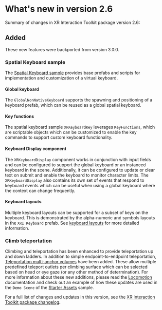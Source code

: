 # What's new in version 2.6

Summary of changes in XR Interaction Toolkit package version 2.6:

## Added

These new features were backported from version 3.0.0.

### Spatial Keyboard sample

The [Spatial Keyboard sample](samples-spatial-keyboard.md) provides base prefabs and scripts for implementation and customization of a virtual keyboard.

#### Global keyboard

The `GlobalNonNativeKeyboard` supports the spawning and positioning of a keyboard prefab, which can be reused as a global spatial keyboard.

#### Key functions

The spatial keyboard sample `XRKeyboardKey` leverages `KeyFunctions`, which are scriptable objects which can be customized to enable the key commands to support custom keyboard functionality.

#### Keyboard Display component

The `XRKeyboardDisplay` component works in conjunction with input fields and can be configured to support the global keyboard or an instanced keyboard in the scene. Additionally, it can be configured to update or clear text on submit and enable the keyboard to monitor character limits. The `XRKeyboardDisplay` also contains its own set of events that respond to keyboard events which can be useful when using a global keyboard where the context can change frequently. 

#### Keyboard layouts

Multiple keyboard layouts can be supported for a subset of keys on the keyboard. This is demonstrated by the alpha-numeric and symbols layouts in the `XRI Keyboard` prefab. See [keyboard layouts](samples-spatial-keyboard.md#keyboard-layout) for more detailed information.

### Climb teleportation

Climbing and teleportation has been enhanced to provide teleportation up and down ladders. In addition to simple endpoint-to-endpoint teleportation, [Teleportation multi-anchor volumes](teleportation-multi-anchor-volume.md) have been added. These allow multiple predefined teleport outlets per climbing surface which can be selected based on head or eye gaze (or any other method of determination). For more information about these new additions, please read the [Locomotion](locomotion.md) documentation and check out an example of how these updates are used in the `Demo Scene` of the [Starter Assets](samples-starter-assets.md#demo-scene) sample.

For a full list of changes and updates in this version, see the [XR Interaction Toolkit package changelog](../changelog/CHANGELOG.html).
